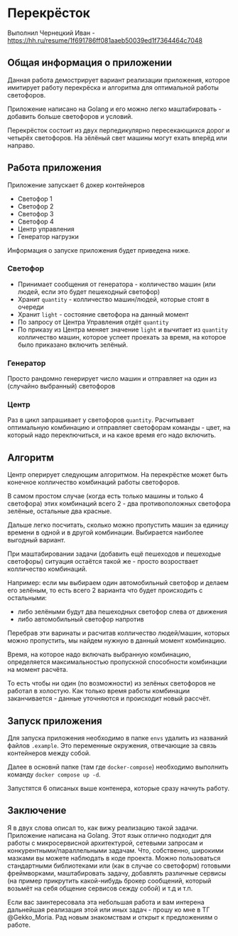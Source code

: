 # Перекрёсток

Выполнил Чернецкий Иван - https://hh.ru/resume/1f691786ff081aaeb50039ed1f7364464c7048

## Общая информация о приложении

Данная работа демострирует вариант реализации приложения, которое имитирует работу перекрёска и алгоритма для оптимальной работы светофоров.

Приложение написано на Golang и его можно легко маштабировать - добавить больше светофоров и условий. 

Перекрёсток состоит из двух перпедикулярно пересекающихся дорог и четырёх светофоров. На зёлёный свет машины могут ехать вперёд или направо.

## Работа приложения

Приложение запускает 6 докер контейнеров

- Светофор 1
- Светофор 2
- Светофор 3 
- Светофор 4
- Центр управления
- Генератор нагрузки

Информация о запуске приложения будет приведена ниже.

### Светофор

- Принимает сообщения от генератора - колличество машин (или людей, если это будет пешеходный светофор)
- Хранит ```quantity``` - колличество машин/людей, которые стоят в очереди
- Хранит ```light``` - состояние светофора на данный момент
- По запросу от Центра Управления отдёт ```quantity```
- По приказу из Центра меняет значение ```light``` и вычитает из ```quantity``` колличество машин, которое успеет проехать за время, на которое было приказано включить зелёный.

### Генератор

Просто рандомно генерирует число машин и отправляет на один из (случайно выбранный) светофоров

### Центр

Раз в цикл запрашивает у светофоров ```quantity```. Расчитывает оптимальную комбинацию и отправляет светофорам команды - цвет, на который надо переключиться, и на какое время его надо включить.

## Алгоритм

Центр оперирует следующим алгоритмом. На перекрёстке может быть конечное колличество комбинаций работы светофоров.

В самом простом случае (когда есть только машины и только 4 светофора) этих комбинаций всего 2 - два противоположных светофора зелёные, остальные два красные.

Дальше легко посчитать, сколько можно пропустить машин за единицу времени в одной и в другой комбинации. Выбирается наиболее выгодный вариант.

При маштабировании задачи (добавить ещё пешеходов и пешеходые светофоры) ситуация остаётся такой же - просто возроствает колличество комбинаций. 

Например: если мы выбираем один автомобильный светофор и делаем его зелёным, то есть всего 2 варианта что будет происходить с остальными:

- либо зелёными будут два пешеходных светофор слева от движения 
- либо автомобильный светофор напротив

Перебрав эти варинаты и расчитав колличество людей/машин, которых можно пропустить, мы найдем нужную в данный момент комбинацию.

Время, на которое надо включать выбранную комбинацию, определяется максимальностью пропускной способности комбинации на момент расчёта.

То есть чтобы ни один (по возможности) из зелёных светофоров не работал в холостую. Как только время работы комбинации заканчивается - данные уточняются и происходит новый рассчёт.

## Запуск приложения

Для запуска приложения необходимо в папке ```envs``` удалить из названий файлов ```.example```. Это переменные окружения, отвечающие за связь контейнеров между собой.

Далее в основнй папке (там где ```docker-compose```) необходимо выполнить команду ```docker compose up -d```.

Запустятся 6 описаных выше контенера, которые сразу начнуть работу.

## Заключение

Я в двух слова описал то, как вижу реализацию такой задачи. Приложение написана на Golang. Этот язык отлично подходит для работы с микросервисной архитектурой, сетевыми запросам и конкурентными/параллельными задачам. Что, собственно, широкими мазками вы можете наблюдать в коде проекта. 
Можно пользоваться стандартными библиотеками или (как в случае со светоформ) готовыми фреймворками, маштабировать задачу, добавлять различные сервисы (на пример прикрутить какой-нибудь брокер сообщений, который возьмёт на себя общение сервисов сежду собой) и т.д и т.п.

Если вас заинтересовала эта небольшая работа и вам интерена дальнейшая реализация этой или иных задач - прошу ко мне в ТГ @Gekko_Moria. Рад новым знакомствам и открыт к предложениям о работе.
